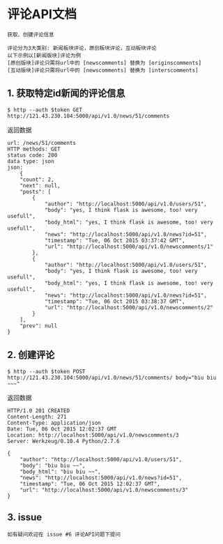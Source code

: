 评论API文档
===

    获取、创建评论信息

    评论分为3大类别: 新闻板块评论，原创板块评论，互动板块评论
    以下示例以[新闻版块]评论为例
    [原创版块]评论只需将url中的 [newscomments] 替换为 [originscomments]
    [互动版块]评论只需将url中的 [newscomments] 替换为 [interscomments]

## 1. 获取特定id新闻的评论信息

    $ http --auth $token GET http://121.43.230.104:5000/api/v1.0/news/51/comments

返回数据

    url: /news/51/comments
    HTTP methods: GET
    status code: 200
    data type: json
    json:
        {
        "count": 2,
        "next": null,
        "posts": [
            {
                "author": "http://localhost:5000/api/v1.0/users/51",
                "body": "yes, I think flask is awesome, too! very usefull",
                "body_html": "yes, I think flask is awesome, too! very usefull",
                "news": "http://localhost:5000/api/v1.0/news?id=51",
                "timestamp": "Tue, 06 Oct 2015 03:37:42 GMT",
                "url": "http://localhost:5000/api/v1.0/newscomments/1"
            },
            {
                "author": "http://localhost:5000/api/v1.0/users/51",
                "body": "yes, I think flask is awesome, too! very usefull",
                "body_html": "yes, I think flask is awesome, too! very usefull",
                "news": "http://localhost:5000/api/v1.0/news?id=51",
                "timestamp": "Tue, 06 Oct 2015 03:38:37 GMT",
                "url": "http://localhost:5000/api/v1.0/newscomments/2"
            }
        ],
        "prev": null
    }

## 2. 创建评论

    $ http --auth $token POST http://121.43.230.104:5000/api/v1.0/news/51/comments/ body="biu biu ~~~"

返回数据

    HTTP/1.0 201 CREATED
    Content-Length: 271
    Content-Type: application/json
    Date: Tue, 06 Oct 2015 12:02:37 GMT
    Location: http://localhost:5000/api/v1.0/newscomments/3
    Server: Werkzeug/0.10.4 Python/2.7.6

    {
        "author": "http://localhost:5000/api/v1.0/users/51",
        "body": "biu biu ~~",
        "body_html": "biu biu ~~",
        "news": "http://localhost:5000/api/v1.0/news?id=51",
        "timestamp": "Tue, 06 Oct 2015 12:02:37 GMT",
        "url": "http://localhost:5000/api/v1.0/newscomments/3"
    }

## 3. issue

    如有疑问欢迎在 issue #6 评论API问题下提问
